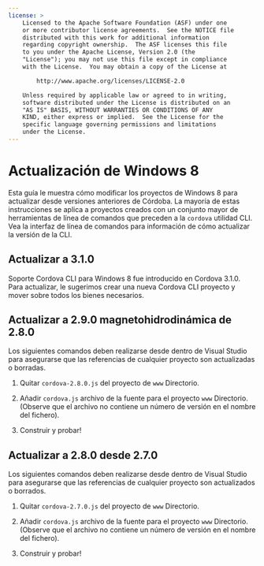 ```yaml
---
license: >
    Licensed to the Apache Software Foundation (ASF) under one
    or more contributor license agreements.  See the NOTICE file
    distributed with this work for additional information
    regarding copyright ownership.  The ASF licenses this file
    to you under the Apache License, Version 2.0 (the
    "License"); you may not use this file except in compliance
    with the License.  You may obtain a copy of the License at

        http://www.apache.org/licenses/LICENSE-2.0

    Unless required by applicable law or agreed to in writing,
    software distributed under the License is distributed on an
    "AS IS" BASIS, WITHOUT WARRANTIES OR CONDITIONS OF ANY
    KIND, either express or implied.  See the License for the
    specific language governing permissions and limitations
    under the License.
---
```


# Actualización de Windows 8

Esta guía le muestra cómo modificar los proyectos de Windows 8 para actualizar desde versiones anteriores de Córdoba. La mayoría de estas instrucciones se aplica a proyectos creados con un conjunto mayor de herramientas de línea de comandos que preceden a la `cordova` utilidad CLI. Vea la interfaz de línea de comandos para información de cómo actualizar la versión de la CLI.

## Actualizar a 3.1.0

Soporte Cordova CLI para Windows 8 fue introducido en Cordova 3.1.0. Para actualizar, le sugerimos crear una nueva Cordova CLI proyecto y mover sobre todos los bienes necesarios.

## Actualizar a 2.9.0 magnetohidrodinámica de 2.8.0

Los siguientes comandos deben realizarse desde dentro de Visual Studio para asegurarse que las referencias de cualquier proyecto son actualizadas o borradas.

1.  Quitar `cordova-2.8.0.js` del proyecto de `www` Directorio.

2.  Añadir `cordova.js` archivo de la fuente para el proyecto `www` Directorio. (Observe que el archivo no contiene un número de versión en el nombre del fichero).

3.  Construir y probar!

## Actualizar a 2.8.0 desde 2.7.0

Los siguientes comandos deben realizarse desde dentro de Visual Studio para asegurarse que las referencias de cualquier proyecto son actualizados o borrados.

1.  Quitar `cordova-2.7.0.js` del proyecto de `www` Directorio.

2.  Añadir `cordova.js` archivo de la fuente para el proyecto `www` Directorio. (Observe que el archivo no contiene un número de versión en el nombre del fichero).

3.  Construir y probar!
